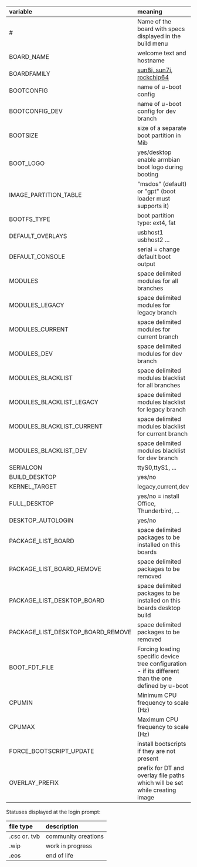 |variable| meaning |
|:--|:--|
| # | Name of the board with specs displayed in the build menu |
| BOARD_NAME | welcome text and hostname |
| BOARDFAMILY | [sun8i, sun7i, rockchip64](../sources) |
| BOOTCONFIG | name of u-boot config |
| BOOTCONFIG_DEV | name of u-boot config for dev branch |
| BOOTSIZE | size of a separate boot partition in Mib |
| BOOT_LOGO | yes/desktop enable armbian boot logo during booting |
| IMAGE_PARTITION_TABLE | "msdos" (default) or "gpt" (boot loader must supports it) |
| BOOTFS_TYPE | boot partition type: ext4, fat |
| DEFAULT_OVERLAYS | usbhost1 usbhost2 ... |
| DEFAULT_CONSOLE | serial = change default boot output |
| MODULES | space delimited modules for all branches |
| MODULES_LEGACY | space delimited modules for legacy branch |
| MODULES_CURRENT | space delimited modules for current branch |
| MODULES_DEV | space delimited modules for dev branch |
| MODULES_BLACKLIST | space delimited modules blacklist for all branches |
| MODULES_BLACKLIST_LEGACY | space delimited modules blacklist for legacy branch |
| MODULES_BLACKLIST_CURRENT | space delimited modules blacklist for current branch |
| MODULES_BLACKLIST_DEV | space delimited modules blacklist for dev branch |
| SERIALCON | ttyS0,ttyS1, ... |
| BUILD_DESKTOP | yes/no |
| KERNEL_TARGET | legacy,current,dev |
| FULL_DESKTOP | yes/no = install Office, Thunderbird, ... |
| DESKTOP_AUTOLOGIN | yes/no |
| PACKAGE_LIST_BOARD | space delimited packages to be installed on this boards |
| PACKAGE_LIST_BOARD_REMOVE | space delimited packages to be removed |
| PACKAGE_LIST_DESKTOP_BOARD | space delimited packages to be installed on this boards desktop build |
| PACKAGE_LIST_DESKTOP_BOARD_REMOVE | space delimited packages to be removed |
| BOOT_FDT_FILE | Forcing loading specific device tree configuration - if its different than the one defined by u-boot |
| CPUMIN | Minimum CPU frequency to scale (Hz) |
| CPUMAX | Maximum CPU frequency to scale (Hz) |
| FORCE_BOOTSCRIPT_UPDATE | install bootscripts if they are not present |
| OVERLAY_PREFIX | prefix for DT and overlay file paths which will be set while creating image |


Statuses displayed at the login prompt:


|file type|description|
|:--|:--|
|.csc or. tvb	|community creations|
|.wip		|work in progress|
|.eos		|end of life|

